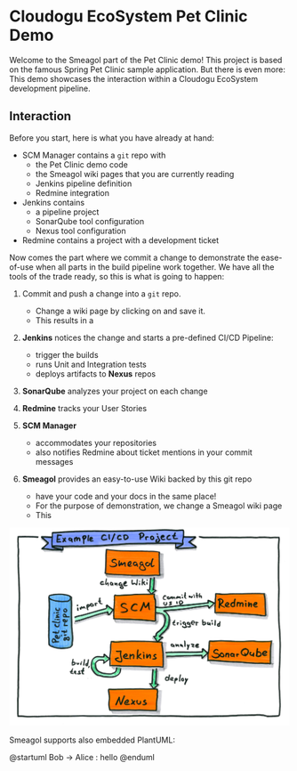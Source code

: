 # Cloudogu EcoSystem Pet Clinic Demo

Welcome to the Smeagol part of the Pet Clinic demo! This project is based on the famous Spring Pet Clinic sample application. But there is even more: This demo showcases the interaction within a Cloudogu EcoSystem development pipeline.

## Interaction

Before you start, here is what you have already at hand:

- SCM Manager contains a `git` repo with
    - the Pet Clinic demo code
    - the Smeagol wiki pages that you are currently reading
    - Jenkins pipeline definition
    - Redmine integration
- Jenkins contains
    - a pipeline project
    - SonarQube tool configuration
    - Nexus tool configuration
- Redmine contains a project with a development ticket

Now comes the part where we commit a change to demonstrate the ease-of-use when all parts in the build pipeline work together. We have all the tools of the trade ready, so this is what is going to happen:

1. Commit and push a change into a `git` repo.
    - Change a wiki page by clicking on and save it.
    - This results in a  
1. **Jenkins** notices the change and starts a pre-defined CI/CD Pipeline: 
   - trigger the builds 
   - runs Unit and Integration tests
   - deploys artifacts to **Nexus** repos
1. **SonarQube** analyzes your project on each change
1. **Redmine** tracks your User Stories 
1. **SCM Manager**
   - accommodates your repositories
   - also notifies Redmine about ticket mentions in your commit messages


1. **Smeagol** provides an easy-to-use Wiki backed by this git repo
   - have your code and your docs in the same place! 
   - For the purpose of demonstration, we change a Smeagol wiki page 
   - This 

![Overview of the interactions in this example project](images/Example-CI-CD-Project.jpg)


Smeagol supports also embedded PlantUML:

@startuml
Bob -> Alice : hello
@enduml
